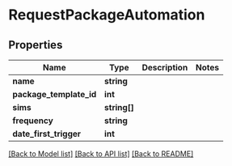 # RequestPackageAutomation

## Properties
Name | Type | Description | Notes
------------ | ------------- | ------------- | -------------
**name** | **string** |  | 
**package_template_id** | **int** |  | 
**sims** | **string[]** |  | 
**frequency** | **string** |  | 
**date_first_trigger** | **int** |  | 

[[Back to Model list]](../../README.md#documentation-for-models) [[Back to API list]](../../README.md#documentation-for-api-endpoints) [[Back to README]](../../README.md)

